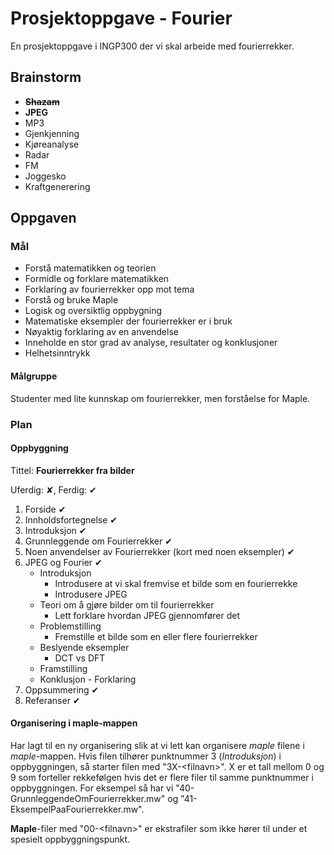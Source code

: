 # Prosjektoppgave - Fourier

En prosjektoppgave i INGP300 der vi skal arbeide med fourierrekker.


## Brainstorm

- ~~**Shazam**~~
- **JPEG**
- MP3
- Gjenkjenning
- Kjøreanalyse
- Radar
- FM
- Joggesko
- Kraftgenerering

## Oppgaven

### Mål

- Forstå matematikken og teorien
- Formidle og forklare matematikken
- Forklaring av fourierrekker opp mot tema
- Forstå og bruke Maple
- Logisk og oversiktlig oppbygning
- Matematiske eksempler der fourierrekker er i bruk
- Nøyaktig forklaring av en anvendelse
- Inneholde en stor grad av analyse, resultater og konklusjoner
- Helhetsinntrykk

#### Målgruppe

Studenter med lite kunnskap om fourierrekker, men forståelse for Maple.

### Plan

#### Oppbyggning

Tittel: **Fourierrekker fra bilder**

Uferdig: &#10008;, Ferdig: &#10004;

1. Forside &#10004;
2. Innholdsfortegnelse &#10004;
3. Introduksjon &#10004;
4. Grunnleggende om Fourierrekker &#10004;
5. Noen anvendelser av Fourierrekker (kort med noen eksempler) &#10004;
6. JPEG og Fourier &#10004;
    - Introduksjon
        - Introdusere at vi skal fremvise et bilde som en fourierrekke
        - Introdusere JPEG
    - Teori om å gjøre bilder om til fourierrekker
        - Lett forklare hvordan JPEG gjennomfører det
    - Problemstilling
        - Fremstille et bilde som en eller flere fourierrekker
    - Beslyende eksempler
        - DCT vs DFT
    - Framstilling
    - Konklusjon - Forklaring
7. Oppsummering &#10004;
8. Referanser &#10004;

#### Organisering i **maple**-mappen

Har lagt til en ny organisering slik at vi lett kan organisere _maple_ filene i _maple_-mappen. Hvis filen tilhører punktnummer 3 (_Introduksjon_) i oppbyggningen, så starter filen med "3X-\<filnavn\>". X er et tall mellom 0 og 9 som forteller rekkefølgen hvis det er flere filer til samme punktnummer i oppbyggningen. For eksempel så har vi "40-GrunnleggendeOmFourierrekker.mw" og "41-EksempelPaaFourierrekker.mw".

**Maple**-filer med "00-\<filnavn\>" er ekstrafiler som ikke hører til under et spesielt oppbyggningspunkt.
